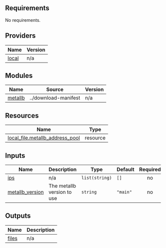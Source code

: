 ## Requirements

No requirements.

## Providers

| Name | Version |
|------|---------|
| <a name="provider_local"></a> [local](#provider\_local) | n/a |

## Modules

| Name | Source | Version |
|------|--------|---------|
| <a name="module_metallb"></a> [metallb](#module\_metallb) | ../download-manifest | n/a |

## Resources

| Name | Type |
|------|------|
| [local_file.metallb_address_pool](https://registry.terraform.io/providers/hashicorp/local/latest/docs/resources/file) | resource |

## Inputs

| Name | Description | Type | Default | Required |
|------|-------------|------|---------|:--------:|
| <a name="input_ips"></a> [ips](#input\_ips) | n/a | `list(string)` | `[]` | no |
| <a name="input_metallb_version"></a> [metallb\_version](#input\_metallb\_version) | The metallb version to use | `string` | `"main"` | no |

## Outputs

| Name | Description |
|------|-------------|
| <a name="output_files"></a> [files](#output\_files) | n/a |
